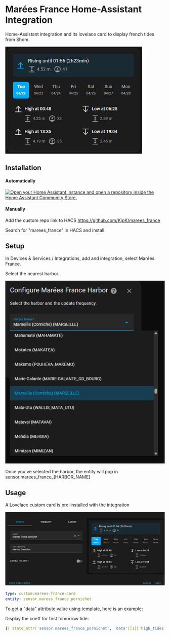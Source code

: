 # Marées France Home-Assistant Integration

Home-Assistant integration and its lovelace card to display french tides from Shom.

![image info](./img/card-en.png)

## Installation

#### Automatically

[![Open your Home Assistant instance and open a repository inside the Home Assistant Community Store.](https://my.home-assistant.io/badges/hacs_repository.svg)](https://my.home-assistant.io/redirect/hacs_repository/?owner=KipK&category=integration&repository=marees_france)

#### Manually

Add the custom repo link to HACS <https://github.com/KipK/marees_france>

Search for "marees_france" in HACS and install.

## Setup

In Devices & Services / Integrations, add and integration, select Marées France.

Select the nearest harbor.

![image info](./img/integration-config-en.png)


Once you've selected the harbor, the entity will pop in sensor.marees_france_[HARBOR_NAME]


## Usage

A Lovelace custom card is pre-installed with the integration

![image info](./img/card-editor-en.png)


```yaml
type: custom:marees-france-card
entity: sensor.marees_france_pornichet
```

To get a "data" attribute value using template, here is an example:

Display the coeff for first tomorrow tide:

```yaml
{{ state_attr('sensor.marees_france_pornichet', 'data')[1]['high_tides'][0]['coefficient'] }}
```
